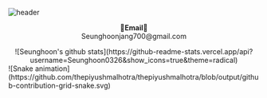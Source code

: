 <!--![header](https://capsule-render.vercel.app/api?type=waving&color=auto&height=250&section=header&text=wellcome👋&fontAlignY=40&fontSize=70)-->
![header](https://capsule-render.vercel.app/api?type=waving&color=auto&height=250&section=header&text=welcome&fontSize=90&animation=fadeIn&fontAlignY=38&desc=Seunghoon's%20GitHub%20Profile&descAlignY=55&descAlign=62)
<!--
**Seunghoon0326/Seunghoon0326** is a ✨ _special_ ✨ repository because its `README.md` (this file) appears on your GitHub profile.

Here are some ideas to get you started:

- 🔭 I’m currently working on ...
- 🌱 I’m currently learning ...
- 👯 I’m looking to collaborate on ...
- 🤔 I’m looking for help with ...
- 💬 Ask me about ...
- 📫 How to reach me: ...
- 😄 Pronouns: ...
- ⚡ Fun fact: ...
-->

<p align="center">
<Strong>📧Email📧</Strong><br>Seunghoonjang700@gmail.com<br>
</p>

<div align=center>
![Seunghoon's github stats](https://github-readme-stats.vercel.app/api?username=Seunghoon0326&show_icons=true&theme=radical)
</div>
  
<div>
![Snake animation](https://github.com/thepiyushmalhotra/thepiyushmalhotra/blob/output/github-contribution-grid-snake.svg)
</div>

